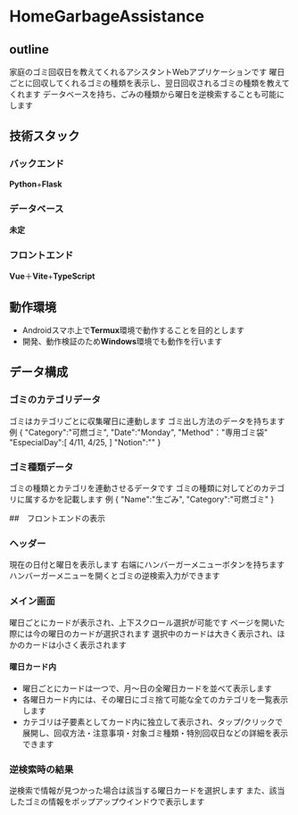 # HomeGarbageAssistance
## outline
家庭のゴミ回収日を教えてくれるアシスタントWebアプリケーションです
曜日ごとに回収してくれるゴミの種類を表示し、翌日回収されるゴミの種類を教えてくれます
データベースを持ち、ごみの種類から曜日を逆検索することも可能にします

## 技術スタック
### バックエンド
**Python**+**Flask**
### データベース
**未定**
### フロントエンド
**Vue**＋**Vite**+**TypeScript**

## 動作環境
- Androidスマホ上で**Termux**環境で動作することを目的とします
- 開発、動作検証のため**Windows**環境でも動作を行います

## データ構成
### ゴミのカテゴリデータ
ゴミはカテゴリごとに収集曜日に連動します
ゴミ出し方法のデータを持ちます
例
{
    "Category":"可燃ゴミ",
    "Date":"Monday",
    "Method"："専用ゴミ袋"
    "EspecialDay":[
        4/11,
        4/25,
    ]
    "Notion":""
}
### ゴミ種類データ
ゴミの種類とカテゴリを連動させるデータです
ゴミの種類に対してどのカテゴリに属するかを記載します
例
{
    "Name":"生ごみ",
    "Category":"可燃ゴミ"
}

##　フロントエンドの表示
### ヘッダー
現在の日付と曜日を表示します
右端にハンバーガーメニューボタンを持ちます
ハンバーガーメニューを開くとゴミの逆検索入力ができます
### メイン画面
曜日ごとにカードが表示され、上下スクロール選択が可能です
ページを開いた際には今の曜日のカードが選択されます
選択中のカードは大きく表示され、ほかのカードは小さく表示されます
#### 曜日カード内
- 曜日ごとにカードは一つで、月〜日の全曜日カードを並べて表示します
- 各曜日カード内には、その曜日にゴミ捨て可能な全てのカテゴリを一覧表示します
- カテゴリは子要素としてカード内に独立して表示され、タップ/クリックで展開し、回収方法・注意事項・対象ゴミ種類・特別回収日などの詳細を表示できます

### 逆検索時の結果
逆検索で情報が見つかった場合は該当する曜日カードを選択します
また、該当したゴミの情報をポップアップウインドウで表示します